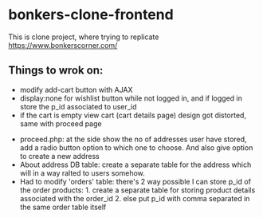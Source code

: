 # bonkers-clone-frontend
This is clone project, where trying to replicate https://www.bonkerscorner.com/


## Things to wrok on:
- modify add-cart button with AJAX
- display:none for wishlist button while not logged in, and if logged in store the p_id associated to user_id
- if the cart is empty view cart (cart details page) design got distorted, same with proceed page
<!-- Later -->
- proceed.php: at the side show the no of addresses user have stored, add a radio button option to which one to choose. And also give option to create a new address
- About address DB table: create a separate table for the address which will in a way ralted to users somehow.
- Had to modify 'orders' table: there's 2 way possible I can store p_id of the order products:
            1. create a separate table for storing product details associated with the order_id
            2. else put p_id with comma separated in the same order table itself
 
